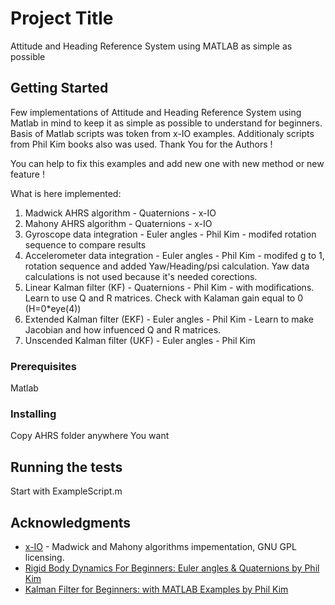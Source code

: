 # Project Title

Attitude and Heading Reference System using MATLAB as simple as possible

## Getting Started

Few implementations of Attitude and Heading Reference System using Matlab in mind to keep it as simple as possible to understand for beginners.
Basis of Matlab scripts was token from x-IO examples. Additionaly scripts from Phil Kim books also was used. Thank You for the Authors !

You can help to fix this examples and add new one with new method or new feature !

What is here implemented:
1. Madwick AHRS algorithm           - Quaternions  	- x-IO
2. Mahony AHRS algorithm            - Quaternions  	- x-IO
3. Gyroscope data integration 		- Euler angles 	- Phil Kim - modifed rotation sequence to compare results
4. Accelerometer data integration 	- Euler angles 	- Phil Kim - modifed g to 1, rotation sequence and added Yaw/Heading/psi calculation. Yaw data calculations is not used because it's needed corections. 
5. Linear Kalman filter (KF) 		- Quaternions 	- Phil Kim - with modifications. Learn to use Q and R matrices. Check with Kalaman gain equal to 0 (H=0*eye(4))
6. Extended Kalman filter (EKF)     - Euler angles  - Phil Kim - Learn to make Jacobian and how infuenced Q and R matrices.
7. Unscended Kalman filter (UKF)    - Euler angles  - Phil Kim


### Prerequisites

Matlab

### Installing

Copy AHRS folder anywhere You want

## Running the tests

Start with ExampleScript.m

## Acknowledgments

* [x-IO](http://x-io.co.uk/open-source-imu-and-ahrs-algorithms/) - Madwick and Mahony algorithms impementation, GNU GPL licensing.
* [Rigid Body Dynamics For Beginners: Euler angles & Quaternions by Phil Kim](https://www.amazon.com/Rigid-Body-Dynamics-Beginners-Quaternions/dp/1493598201/ref=pd_bxgy_14_img_2?_encoding=UTF8&pd_rd_i=1493598201&pd_rd_r=92KWPRT3Z44FNK23HVHT&pd_rd_w=bvcMo&pd_rd_wg=dbg68&psc=1&refRID=92KWPRT3Z44FNK23HVHT)
* [Kalman Filter for Beginners: with MATLAB Examples by Phil Kim](https://www.amazon.com/Kalman-Filter-Beginners-MATLAB-Examples/dp/1463648359/ref=pd_lpo_sbs_14_img_1/133-5670404-7424740?_encoding=UTF8&psc=1&refRID=NJK9K8J8BGJXA8147E8P)

